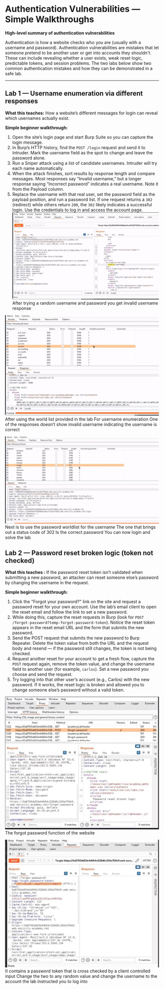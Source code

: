 # Authentication Vulnerabilities — Simple Walkthroughs

**High-level summary of authentication vulnerabilities**

Authentication is how a website checks who you are (usually with a username and password). Authentication vulnerabilities are mistakes that let someone pretend to be another user or get into accounts they shouldn't. These can include revealing whether a user exists, weak reset logic, predictable tokens, and session problems. The two labs below show two common authentication mistakes and how they can be demonstrated in a safe lab.

---

## Lab 1 — Username enumeration via different responses

**What this teaches:**
How a website’s different messages for login can reveal which usernames actually exist.

**Simple beginner walkthrough:**

1. Open the site’s login page and start Burp Suite so you can capture the login message.
2. In Burp’s HTTP history, find the `POST /login` request and send it to Intruder. Mark the username field as the spot to change and leave the password alone.
3. Run a Sniper attack using a list of candidate usernames. Intruder will try each name automatically.
4. When the attack finishes, sort results by response length and compare messages. Most responses say “Invalid username,” but a longer response saying “Incorrect password” indicates a real username. Note it from the Payload column.
5. Replace the username with that real user, set the password field as the payload position, and run a password list. If one request returns a `302` (redirect) while others return `200`, the `302` likely indicates a successful login. Use the credentials to log in and access the account page.
![image alt](https://github.com/Lispectree/web-sec/blob/e45d210d4c567c15095848a54cbce550f5835d21/web-security-labs/labs/authentication/AUTH%20Lab1%20Photo1.jpg)
After trying a random username and password you get invalid username response

![image alt](https://github.com/Lispectree/web-sec/blob/7a0062254ae4c5b5a76e8361a62f2eea927b3b13/web-security-labs/labs/authentication/AUTH%20Lab1%20Photo2.jpg)
After using the world list provided in the lab
For username enumeration 
One of the responses doesn’t show invalid username indicating the username is correct

![image alt](https://github.com/Lispectree/web-sec/blob/cea709aef87c24b9c6558be349a0a0a796f90ed4/web-security-labs/labs/authentication/AUTH%20Lab1%20Photo3.jpg)
Next is to use the password worldlist for the username
The one that brings out a status code of 302
Is the correct password
You can now login and solve the lab



## Lab 2 — Password reset broken logic (token not checked)

**What this teaches :**
If the password reset token isn’t validated when submitting a new password, an attacker can reset someone else’s password by changing the username in the request.

**Simple beginner walkthrough:**

1. Click the "Forgot your password?" link on the site and request a password reset for your own account. Use the lab’s email client to open the reset email and follow the link to set a new password.
2. While doing this, capture the reset requests in Burp (look for `POST /forgot-password?temp-forgot-password-token`). Notice the reset token appears in the reset email URL and the form that submits the new password.
3. Send the POST request that submits the new password to Burp Repeater. Delete the token value from both the URL and the request body and resend — if the password still changes, the token is not being checked.
4. Request another reset for your account to get a fresh flow, capture the `POST` request again, remove the token value, and change the username field to another user (for example, `carlos`). Set a new password you choose and send the request.
5. Try logging into that other user’s account (e.g., Carlos) with the new password. If it works, the reset logic is broken and allowed you to change someone else’s password without a valid token.

![image alt](https://github.com/Lispectree/web-sec/blob/f09eb5088fbdbb437656715644a42cfda65060c9/web-security-labs/labs/authentication/AUTH%20Lab2%20Photo1.jpg)
The forgot password function of the website

![image alt](https://github.com/Lispectree/web-sec/blob/a4690360a2b63db55abdbafa3ab1721b586f0244/web-security-labs/labs/authentication/AUTH%20Lab2%20Photo2.jpg)
It contains a password token that is cross checked by a client controlled input
Change the two to any random value and change the username to the account the lab instructed you to log into


